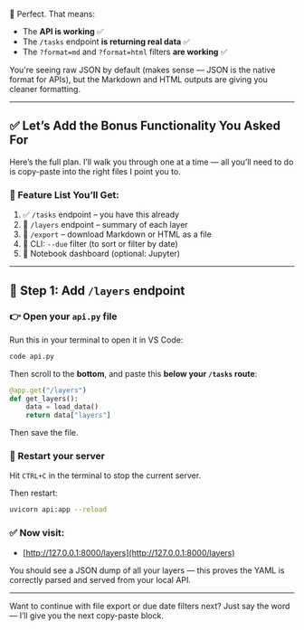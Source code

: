 💯 Perfect. That means:

* The **API is working** ✅
* The `/tasks` endpoint **is returning real data** ✅
* The `?format=md` and `?format=html` filters **are working** ✅

You're seeing raw JSON by default (makes sense — JSON is the native format for APIs), but the Markdown and HTML outputs are giving you cleaner formatting.

---

## ✅ Let’s Add the Bonus Functionality You Asked For

Here’s the full plan. I’ll walk you through one at a time — all you’ll need to do is copy-paste into the right files I point you to.

### 🎁 Feature List You’ll Get:

1. ✅ `/tasks` endpoint – you have this already
2. 🧠 `/layers` endpoint – summary of each layer
3. 📁 `/export` – download Markdown or HTML as a file
4. 📆 CLI: `--due` filter (to sort or filter by date)
5. 🧪 Notebook dashboard (optional: Jupyter)

---

## 🔧 Step 1: Add `/layers` endpoint

### 👉 Open your `api.py` file

Run this in your terminal to open it in VS Code:

```bash
code api.py
```

Then scroll to the **bottom**, and paste this **below your `/tasks` route**:

```python
@app.get("/layers")
def get_layers():
    data = load_data()
    return data["layers"]
```

Then save the file.

### 🔁 Restart your server

Hit `CTRL+C` in the terminal to stop the current server.

Then restart:

```bash
uvicorn api:app --reload
```

### ✅ Now visit:

* [http://127.0.0.1:8000/layers](http://127.0.0.1:8000/layers)

You should see a JSON dump of all your layers — this proves the YAML is correctly parsed and served from your local API.

---

Want to continue with file export or due date filters next? Just say the word — I’ll give you the next copy-paste block.
